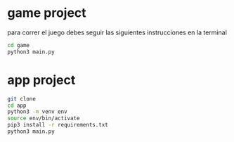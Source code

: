 # game project

para correr el juego debes seguir las siguientes instrucciones en la terminal

``` sh
cd game
python3 main.py
```

# app project

``` sh
git clone
cd app
python3 -m venv env
source env/bin/activate
pip3 install -r requirements.txt
python3 main.py
```


